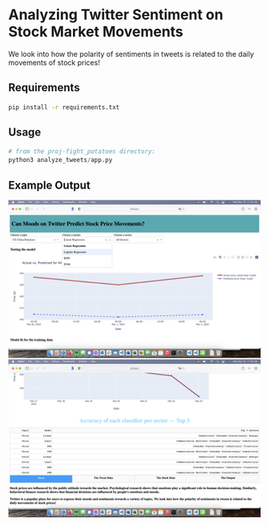 # Analyzing Twitter Sentiment on Stock Market Movements
We look into how the polarity of sentiments in tweets is 
related to the daily movements of stock prices!

## Requirements
```bash
pip install -r requirements.txt
```

## Usage
```python
# from the proj-fight_potatoes directory:
python3 analyze_tweets/app.py
```

## Example Output
![Alt text](pic_part1.png?raw=true "Title")
![Alt text](pic_part2.png?raw=true "Title")